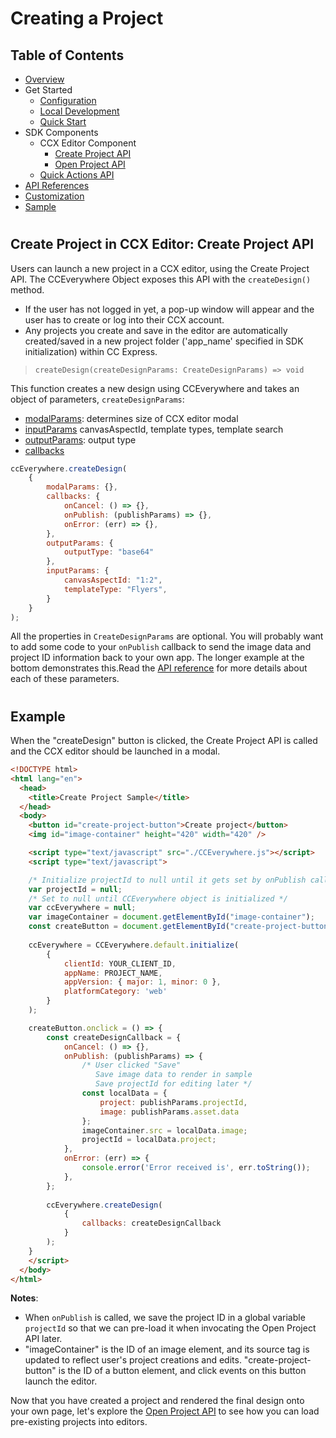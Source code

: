 # Creating a Project
## Table of Contents
* [Overview](../README.md)
* Get Started 
  * [Configuration](configuration.md)
  * [Local Development](local_dev.md)
  * [Quick Start](quickstart.md)
* SDK Components
  * CCX Editor Component
    * [Create Project API](create_project.md)
    * [Open Project API](edit_project.md)
  * [Quick Actions API](quick_actions.md)
* [API References](api_ref.md)
* [Customization](customization.md)
* [Sample](../sample/README.md)
#
## Create Project in CCX Editor: Create Project API
Users can launch a new project in a CCX editor, using the Create Project API. The CCEverywhere Object exposes this API with the `createDesign()` method.
* If the user has not logged in yet, a pop-up window will appear and the user has to create or log into their CCX account. 
* Any projects you create and save in the editor are automatically created/saved in a new project folder ('app_name' specified in SDK initialization) within CC Express. 


>`createDesign(createDesignParams: CreateDesignParams) => void`

This function creates a new design using CCEverywhere and takes an object of parameters, `createDesignParams`:

* [modalParams](api_ref.md#modalparams): determines size of CCX editor modal
* [inputParams](api_ref.md#createinputparams) canvasAspectId, template types, template search
* [outputParams](api_ref.md#ccxoutputparams): output type
* [callbacks](api_ref.md#callbacks) 

```js
ccEverywhere.createDesign(
    {
        modalParams: {},
        callbacks: {
            onCancel: () => {},
            onPublish: (publishParams) => {},
            onError: (err) => {},
        },
        outputParams: { 
            outputType: "base64"
        },
        inputParams: { 
            canvasAspectId: "1:2",
            templateType: "Flyers",
        }
    }
); 
```
All the properties in `CreateDesignParams` are optional. You will probably want to add some code to your `onPublish` callback to send the image data and project ID information back to your own app. The longer example at the bottom demonstrates this.Read the [API reference](api_ref.md) for more details about each of these parameters. 

#
## Example 

When the "createDesign" button is clicked, the Create Project API is called and the CCX editor should be launched in a modal. 

```html
<!DOCTYPE html>
<html lang="en">
  <head>
    <title>Create Project Sample</title>
  </head>  
  <body>
    <button id="create-project-button">Create project</button>
    <img id="image-container" height="420" width="420" />

    <script type="text/javascript" src="./CCEverywhere.js"></script>
    <script type="text/javascript">

    /* Initialize projectId to null until it gets set by onPublish callback */
    var projectId = null;
    /* Set to null until CCEverywhere object is initialized */
    var ccEverywhere = null;
    var imageContainer = document.getElementById("image-container");
    const createButton = document.getElementById("create-project-button");
        
    ccEverywhere = CCEverywhere.default.initialize(
        {
            clientId: YOUR_CLIENT_ID,
            appName: PROJECT_NAME,
            appVersion: { major: 1, minor: 0 },
            platformCategory: 'web'
        }
    );

    createButton.onclick = () => {
        const createDesignCallback = {
            onCancel: () => {},
            onPublish: (publishParams) => {
                /* User clicked "Save"
                   Save image data to render in sample
                   Save projectId for editing later */
                const localData = { 
                    project: publishParams.projectId, 
                    image: publishParams.asset.data 
                };
                imageContainer.src = localData.image;
                projectId = localData.project; 
            },
            onError: (err) => {
                console.error('Error received is', err.toString());
            },
        };
    
        ccEverywhere.createDesign(
            {
                callbacks: createDesignCallback
            }
        );  
    }
    </script>
  </body> 
</html>
```
__Notes__:
- When `onPublish` is called, we save the project ID in a global variable `projectId` so that we can pre-load it when invocating the Open Project API later.
- "imageContainer" is the ID of an image element, and its source tag is updated to reflect user's project creations and edits. "create-project-button" is the ID of a button element, and click events on this button launch the editor.


Now that you have created a project and rendered the final design onto your own page, let's explore the [Open Project API](edit_project.md) to see how you can load pre-existing projects into editors. 

